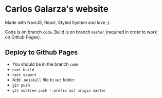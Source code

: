 # Carlos Galarza's website

Made with NextJS, React, Styled System and love ;).

Code is on branch `code`.
Build is on branch `master` (required in order to work on Github Pages).

## Deploy to Github Pages

- You should be in the branch `code`
- `next build`
- `next export`
- Add `.nojekyll` file to `out` folder
- `git push`
- `git subtree push --prefix out origin master`
